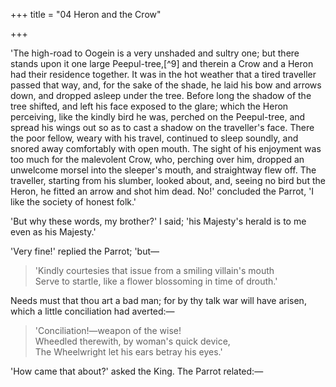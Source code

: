 +++
title = "04 Heron and the Crow"

+++

'The high-road to Oogein is a very unshaded and sultry one; but there stands upon it one large Peepul-tree,[^9] and therein a Crow and a Heron had their residence together. It was in the hot weather that a tired traveller passed that way, and, for the sake of the shade, he laid his bow and arrows down, and dropped asleep under the tree. Before long the shadow of the tree shifted, and left his face exposed to the glare; which the Heron perceiving, like the kindly bird he was, perched on the Peepul-tree, and spread his wings out so as to cast a shadow on the traveller's face. There the poor fellow, weary with his travel, continued to sleep soundly, and snored away comfortably with open mouth. The sight of his enjoyment was too much for the malevolent Crow, who, perching over him, dropped an unwelcome morsel into the sleeper's mouth, and straightway flew off. The traveller, starting from his slumber, looked about, and, seeing no bird but the Heron, he fitted an arrow and shot him dead. No!' concluded the Parrot, 'I like the society of honest folk.'

'But why these words, my brother?' I said; 'his Majesty's herald is to me even as his Majesty.'

'Very fine!' replied the Parrot; 'but—

> 'Kindly courtesies that issue from a smiling villain's mouth  
> Serve to startle, like a flower blossoming in time of drouth.'

Needs must that thou art a bad man; for by thy talk war will have arisen, which a little conciliation had averted:—

> 'Conciliation!—weapon of the wise!  
> Wheedled therewith, by woman's quick device,  
> The Wheelwright let his ears betray his eyes.'

'How came that about?' asked the King. The Parrot related:—


